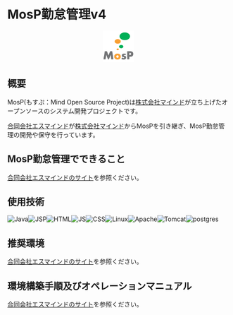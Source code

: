 # MosP勤怠管理v4

<p align="center">
	<img src="pub/images/mosp.png">
</p>

## 概要

MosP(もすぷ：Mind Open Source Project)は[株式会社マインド](https://e-mind.co.jp/)が立ち上げたオープンソースのシステム開発プロジェクトです。

[合同会社エスマインド](https://www.e-s-mind.com/)が[株式会社マインド](https://e-mind.co.jp/)からMosPを引き継ぎ、MosP勤怠管理の開発や保守を行っています。

## MosP勤怠管理でできること

[合同会社エスマインドのサイト](https://www.e-s-mind.com/mosp/)を参照ください。

## 使用技術

![Java](https://img.shields.io/badge/-Java-lightgray.svg?logo=openjdk&logoColor=%23437291)![JSP](https://img.shields.io/badge/-JSP-lightgray.svg?logo=openjdk&logoColor=%23437291)![HTML](https://img.shields.io/badge/-HTML-lightgray.svg?logo=html5&logoColor=%23E34F26)![JS](https://img.shields.io/badge/-JavaScript-lightgray.svg?logo=javascript&logoColor=%23F7DF1E)![CSS](https://img.shields.io/badge/-CSS-lightgray.svg?logo=css3&logoColor=%231572B6)![Linux](https://img.shields.io/badge/-Linux-lightgray.svg?logo=linux&logoColor=%23FCC624)![Apache](https://img.shields.io/badge/-Apache-lightgray.svg?logo=apache&logoColor=%23D22128)![Tomcat](https://img.shields.io/badge/-Tomcat-lightgray.svg?logo=apachetomcat&logoColor=%23F8DC75)![postgres](https://img.shields.io/badge/-PostgreSQL-lightgray.svg?logo=postgresql&logoColor=%234169E1)

## 推奨環境

[合同会社エスマインドのサイト](https://www.e-s-mind.com/environment/)を参照ください。

## 環境構築手順及びオペレーションマニュアル

[合同会社エスマインドのサイト](https://www.e-s-mind.com/download/)を参照ください。

